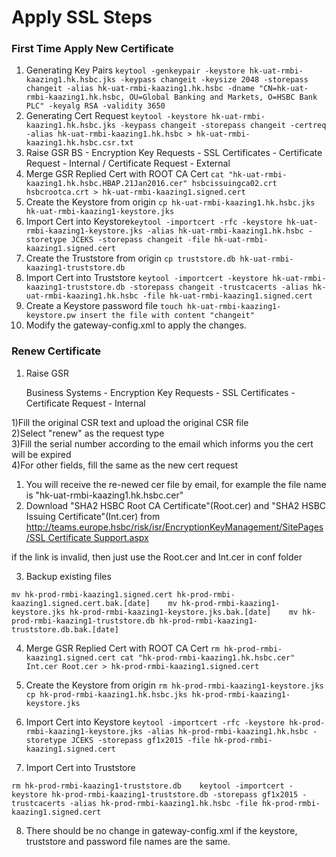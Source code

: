 # Apply SSL Steps



### First Time Apply New Certificate



1. Generating Key Pairs `keytool -genkeypair -keystore hk-uat-rmbi-kaazing1.hk.hsbc.jks -keypass changeit -keysize 2048 -storepass changeit -alias hk-uat-rmbi-kaazing1.hk.hsbc -dname "CN=hk-uat-rmbi-kaazing1.hk.hsbc, OU=Global Banking and Markets, O=HSBC Bank PLC" -keyalg RSA -validity 3650`
2. Generating Cert Request `keytool -keystore hk-uat-rmbi-kaazing1.hk.hsbc.jks -keypass changeit -storepass changeit -certreq -alias hk-uat-rmbi-kaazing1.hk.hsbc > hk-uat-rmbi-kaazing1.hk.hsbc.csr.txt`
3. Raise GSR BS - Encryption Key Requests - SSL Certificates - Certificate Request - Internal / Certificate Request - External
4. Merge GSR Replied Cert with ROOT CA Cert `cat "hk-uat-rmbi-kaazing1.hk.hsbc.HBAP.21Jan2016.cer" hsbcissuingca02.crt hsbcrootca.crt > hk-uat-rmbi-kaazing1.signed.cert`
5. Create the Keystore from origin `cp hk-uat-rmbi-kaazing1.hk.hsbc.jks hk-uat-rmbi-kaazing1-keystore.jks`
6. Import Cert into Keystore`keytool -importcert -rfc -keystore hk-uat-rmbi-kaazing1-keystore.jks -alias hk-uat-rmbi-kaazing1.hk.hsbc -storetype JCEKS -storepass changeit -file hk-uat-rmbi-kaazing1.signed.cert`
7. Create the Truststore from origin `cp truststore.db hk-uat-rmbi-kaazing1-truststore.db`
8. Import Cert into Truststore `keytool -importcert -keystore hk-uat-rmbi-kaazing1-truststore.db -storepass changeit -trustcacerts -alias hk-uat-rmbi-kaazing1.hk.hsbc -file hk-uat-rmbi-kaazing1.signed.cert`
9. Create a Keystore password file `touch hk-uat-rmbi-kaazing1-keystore.pw insert the file with content "changeit"`
10. Modify the gateway-config.xml to apply the changes.



### Renew Certificate

1. Raise GSR

   Business Systems - Encryption Key Requests - SSL Certificates - Certificate Request - Internal

1\)Fill the original CSR text and upload the original CSR file   
2\)Select "renew" as the request type   
3\)Fill the serial number according to the email which informs you the cert will be expired   
4\)For other fields, fill the same as the new cert request

1. You will receive the re-newed cer file by email, for example the file name is "hk-uat-rmbi-kaazing1.hk.hsbc.cer"
2. Download "SHA2 HSBC Root CA Certificate"\(Root.cer\) and "SHA2 HSBC Issuing Certificate"\(Int.cer\) from [http://teams.europe.hsbc/risk/isr/EncryptionKeyManagement/SitePages/SSL Certificate Support.aspx](http://teams.europe.hsbc/risk/isr/EncryptionKeyManagement/SitePages/SSL%20Certificate%20Support.aspx)

if the link is invalid, then just use the Root.cer and Int.cer in conf folder

3. Backup existing files 

`mv hk-prod-rmbi-kaazing1.signed.cert hk-prod-rmbi-kaazing1.signed.cert.bak.[date]   
mv hk-prod-rmbi-kaazing1-keystore.jks hk-prod-rmbi-kaazing1-keystore.jks.bak.[date]   
mv hk-prod-rmbi-kaazing1-truststore.db hk-prod-rmbi-kaazing1-truststore.db.bak.[date]`

4. Merge GSR Replied Cert with ROOT CA Cert `rm hk-prod-rmbi-kaazing1.signed.cert cat "hk-prod-rmbi-kaazing1.hk.hsbc.cer" Int.cer Root.cer > hk-prod-rmbi-kaazing1.signed.cert`

5. Create the Keystore from origin `rm hk-prod-rmbi-kaazing1-keystore.jks cp hk-prod-rmbi-kaazing1.hk.hsbc.jks hk-prod-rmbi-kaazing1-keystore.jks`

6. Import Cert into Keystore `keytool -importcert -rfc -keystore hk-prod-rmbi-kaazing1-keystore.jks -alias hk-prod-rmbi-kaazing1.hk.hsbc -storetype JCEKS -storepass gf1x2015 -file hk-prod-rmbi-kaazing1.signed.cert`

7. Import Cert into Truststore 

`rm hk-prod-rmbi-kaazing1-truststore.db   
keytool -importcert -keystore hk-prod-rmbi-kaazing1-truststore.db -storepass gf1x2015 -trustcacerts -alias hk-prod-rmbi-kaazing1.hk.hsbc -file hk-prod-rmbi-kaazing1.signed.cert`

8. There should be no change in gateway-config.xml if the keystore, truststore and password file names are the same.

